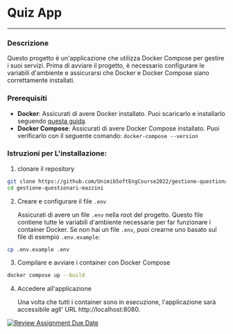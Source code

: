 # Quiz App

---
### Descrizione 

Questo progetto è un'applicazione che utilizza Docker Compose per gestire i suoi servizi. Prima di avviare il progetto, è necessario configurare le variabili d'ambiente e assicurarsi che Docker e Docker Compose siano correttamente installati. 

### Prerequisiti 

- **Docker**: Assicurati di avere Docker installato. Puoi scaricarlo e installarlo seguendo [questa guida](https://docs.docker.com/get-docker/). 
- **Docker Compose**: Assicurati di avere Docker Compose installato. Puoi verificarlo con il seguente comando: ```docker-compose --version```

### Istruzioni per L'installazione:

1. clonare il repository

```bash
git clone https://github.com/UnimibSoftEngCourse2022/gestione-questionari-mazzini
cd gestione-questionari-mazzini
```

2. Creare e configurare il file `.env`

	Assicurati di avere un file `.env` nella root del progetto. Questo file contiene tutte le variabili d'ambiente necessarie per far funzionare i container Docker. Se non hai un file `.env`, puoi crearne uno basato sul file di esempio `.env.example`:

```bash 
cp .env.example .env
```

3. Compilare e avviare i container con Docker Compose

```bash
docker compose up --build
```

4. Accedere all'applicazione

	Una volta che tutti i container sono in esecuzione, l'applicazione sarà accessibile agll' URL http://localhost:8080.



[![Review Assignment Due Date](https://classroom.github.com/assets/deadline-readme-button-22041afd0340ce965d47ae6ef1cefeee28c7c493a6346c4f15d667ab976d596c.svg)](https://classroom.github.com/a/ekNf-lOK)

